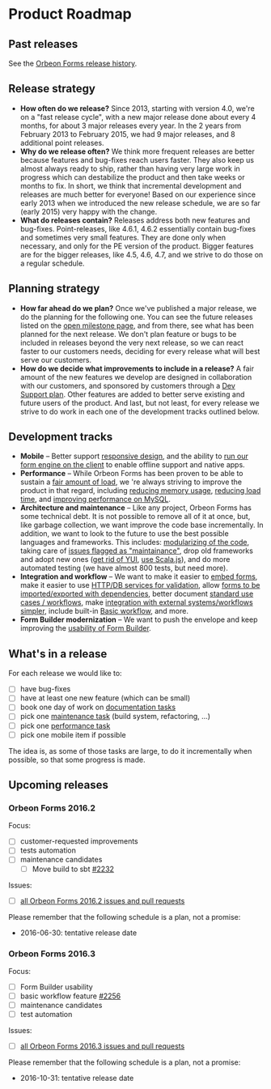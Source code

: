 # Product Roadmap

<!-- toc -->

## Past releases

See the [Orbeon Forms release history](release-history.md).

## Release strategy

- __How often do we release?__ Since 2013, starting with version 4.0, we're on a "fast release cycle", with a new major release done about every 4 months, for about 3 major releases every year. In the 2 years from February 2013 to February 2015, we had 9 major releases, and 8 additional point releases.
- __Why do we release often?__ We think more frequent releases are better because features and bug-fixes reach users faster. They also keep us almost always ready to ship, rather than having very large work in progress which can destabilize the product and then take weeks or months to fix. In short, we think that incremental development and releases are much better for everyone! Based on our experience since early 2013 when we introduced the new release schedule, we are so far (early 2015) very happy with the change.
- __What do releases contain?__ Releases address both new features and bug-fixes. Point-releases, like 4.6.1, 4.6.2 essentially contain bug-fixes and sometimes very small features. They are done only when necessary, and only for the PE version of the product. Bigger features are for the bigger releases, like 4.5, 4.6, 4.7, and we strive to do those on a regular schedule.

## Planning strategy

- __How far ahead do we plan?__ Once we've published a major release, we do the planning for the following one. You can see the future releases listed on the [open milestone page](https://github.com/orbeon/orbeon-forms/milestones), and from there, see what has been planned for the next release. We don't plan feature or bugs to be included in releases beyond the very next release, so we can react faster to our customers needs, deciding for every release what will best serve our customers.
- __How do we decide what improvements to include in a release?__ A fair amount of the new features we develop are designed in collaboration with our customers, and sponsored by customers through a [Dev Support plan](http://www.orbeon.com/services). Other features are added to better serve existing and future users of the product. And last, but not least, for every release we strive to do work in each one of the development tracks outlined below.

## Development tracks

- __Mobile__ – Better support [responsive design](https://github.com/orbeon/orbeon-forms/issues/1181), and the ability to [run our form engine on the client](https://github.com/orbeon/orbeon-forms/issues/1221) to enable offline support and native apps.
- __Performance__ – While Orbeon Forms has been proven to be able to sustain a [fair amount of load](faq/form-builder-runner.md#how-much-load-can-orbeon-forms-handle), we 're always striving to improve the product in that regard, including [reducing memory usage](https://github.com/orbeon/orbeon-forms/issues/1606), [reducing load time](https://github.com/orbeon/orbeon-forms/issues/1239), and [improving performance on MySQL](https://github.com/orbeon/orbeon-forms/issues/649).
- __Architecture and maintenance__ – Like any project, Orbeon Forms has some technical debt. It is not possible to remove all of it at once, but, like garbage collection, we want improve the code base incrementally. In addition, we want to look to the future to use the best possible languages and frameworks. This includes: [modularizing of the code](https://github.com/orbeon/orbeon-forms/issues/1585), taking care of [issues flagged as "maintainance"](https://github.com/orbeon/orbeon-forms/issues?q=is%3Aopen+is%3Aissue+label%3AMaintenance), drop old frameworks and adopt new ones ([get rid of YUI](https://github.com/orbeon/orbeon-forms/issues/1599), [use Scala.js](https://github.com/orbeon/orbeon-forms/issues/1600)), and do more automated testing (we have almost 800 tests, but need more).
- __Integration and workflow__ – We want to make it easier to [embed forms](https://github.com/orbeon/orbeon-forms/issues/1235), make it easier to use [HTTP/DB services for validation](https://github.com/orbeon/orbeon-forms/issues/1304), allow [forms to be imported/exported with dependencies](https://github.com/orbeon/orbeon-forms/issues/779), better document [standard use cases / workflows](https://github.com/orbeon/orbeon-forms/issues/228), make [integration with external systems/workflows simpler](http://wiki.orbeon.com/forms/projects/form-runner-builder/form-runner-data-envelope), include built-in [Basic workflow](https://github.com/orbeon/orbeon-forms/issues/2256), and more.
- __Form Builder modernization__ – We want to push the envelope and keep improving the [usability of Form Builder](https://github.com/orbeon/orbeon-forms/issues/1675).

## What's in a release

For each release we would like to:

- [ ] have bug-fixes
- [ ] have at least one new feature (which can be small)
- [ ] book one day of work on [documentation tasks](https://github.com/orbeon/orbeon-forms/issues?direction=desc&labels=Doc&milestone=&page=1&sort=updated&state=open)
- [ ] pick one [maintenance task](https://github.com/orbeon/orbeon-forms/issues?direction=desc&labels=Refactoring&milestone=&page=1&sort=updated&state=open) (build system, refactoring, …)
- [ ] pick one [performance task](https://github.com/orbeon/orbeon-forms/issues?direction=desc&labels=Performance&milestone=&page=1&sort=updated&state=open)
- [ ] pick one mobile item if possible

The idea is, as some of those tasks are large, to do it incrementally when possible, so that some progress is made.

## Upcoming releases

### Orbeon Forms 2016.2

Focus:

- [ ] customer-requested improvements
- [ ] tests automation
- [ ] maintenance candidates
  - [ ] Move build to sbt [#2232](https://github.com/orbeon/orbeon-forms/issues/2232)

Issues:

- [ ] [all Orbeon Forms 2016.2 issues and pull requests](https://github.com/orbeon/orbeon-forms/milestones/2016.2)

Please remember that the following schedule is a plan, not a promise:

- 2016-06-30: tentative release date

### Orbeon Forms 2016.3

Focus:

- [ ] Form Builder usability
- [ ] basic workflow feature [#2256](https://github.com/orbeon/orbeon-forms/issues/2256)
- [ ] maintenance candidates
- [ ] test automation

Issues:

- [ ] [all Orbeon Forms 2016.3 issues and pull requests](https://github.com/orbeon/orbeon-forms/milestones/2016.3)

Please remember that the following schedule is a plan, not a promise:

- 2016-10-31: tentative release date
